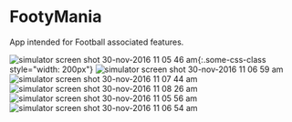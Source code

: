 # FootyMania
App intended for Football associated features.

![simulator screen shot 30-nov-2016 11 05 46 am](https://cloud.githubusercontent.com/assets/20532417/20741302/68082720-b6ef-11e6-9680-feadd6f34713.png){:.some-css-class style="width: 200px"}
![simulator screen shot 30-nov-2016 11 06 59 am](https://cloud.githubusercontent.com/assets/20532417/20741304/6a826236-b6ef-11e6-8c8f-94c4bb672095.png)
![simulator screen shot 30-nov-2016 11 07 44 am](https://cloud.githubusercontent.com/assets/20532417/20741305/6e6626e4-b6ef-11e6-94eb-b20c205da181.png)
![simulator screen shot 30-nov-2016 11 08 26 am](https://cloud.githubusercontent.com/assets/20532417/20741315/7a63011a-b6ef-11e6-8ee2-0e5fc2fbb34e.png)
![simulator screen shot 30-nov-2016 11 05 56 am](https://cloud.githubusercontent.com/assets/20532417/20741317/7db4387a-b6ef-11e6-9747-9d0519ed2993.png)
![simulator screen shot 30-nov-2016 11 06 54 am](https://cloud.githubusercontent.com/assets/20532417/20741321/82c0bd3e-b6ef-11e6-8739-30de9e174718.png)

